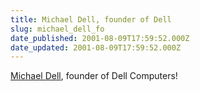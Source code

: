 ```yaml
---
title: Michael Dell, founder of Dell
slug: michael_dell_fo
date_published: 2001-08-09T17:59:52.000Z
date_updated: 2001-08-09T17:59:52.000Z
---
```


[Michael Dell](http://www.bga.com/~kirby/dell.html), founder of Dell Computers!
